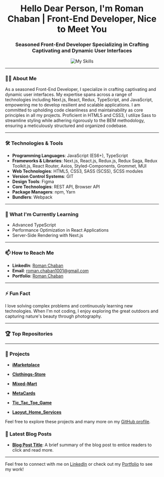 <h1 align="center">Hello Dear Person, I'm Roman Chaban | Front-End Developer, Nice to Meet You</h1>
<h3 align="center">Seasoned Front-End Developer Specializing in Crafting Captivating and Dynamic User Interfaces</h3>

<p align="center">
  <img src="https://skillicons.dev/icons?i=html,css,js,git,sass,next,react,typescript,redux,npm,yarn,webpack,figma,styledcomponents,materialui,postman,vscode" alt="My Skills" />
</p>

---

### 🧑‍💻 About Me
As a seasoned Front-End Developer, I specialize in crafting captivating and dynamic user interfaces. My expertise spans across a range of technologies including Next.js, React, Redux, TypeScript, and JavaScript, empowering me to develop resilient and scalable applications. I am committed to upholding code cleanliness and maintainability as core principles in all my projects. Proficient in HTML5 and CSS3, I utilize Sass to streamline styling while adhering rigorously to the BEM methodology, ensuring a meticulously structured and organized codebase.

---

### 🛠️ Technologies & Tools
- **Programming Languages**: JavaScript (ES6+), TypeScript
- **Frameworks & Libraries**: Next.js, React.js, Redux.js, Redux Saga, Redux Toolkit.js, React Router, Axios, Styled-Components, Grommet, MUI
- **Web Technologies**: HTML5, CSS3, SASS (SCSS), SCSS modules
- **Version Control Systems**: GIT
- **Design Tools**: Figma
- **Core Technologies**: REST API, Browser API
- **Package Managers**: npm, Yarn
- **Bundlers**: Webpack

---

### 🌱 What I'm Currently Learning
- Advanced TypeScript
- Performance Optimization in React Applications
- Server-Side Rendering with Next.js

---

### 📫 How to Reach Me
- **LinkedIn**: [Roman Chaban](https://www.linkedin.com/in/chaban1001/)
- **Email**: [roman.chaban1001@gmail.com](mailto:roman.chaban1001@gmail.com)
- **Portfolio**: [Roman Chaban](https://github.com/roman-chaban?tab=repositories)

---

### ⚡ Fun Fact
I love solving complex problems and continuously learning new technologies. When I'm not coding, I enjoy exploring the great outdoors and capturing nature's beauty through photography.

---

### 🏆 Top Repositories
<p align="center">
  <a href="https://github.com/roman-chaban/Clothings-Store">
  </a>
</p>

---

### 🚀 Projects
- **[iMarketplace](https://roman-chaban.github.io/iMarketplace/)**
  
- **[Clothings-Store](https://clothing-store-tau-drab.vercel.app/)**

- **[Mixed-Mart](https://tech-wave-one.vercel.app/)**

- **[MetaCards](https://nft-project-rosy.vercel.app/)**

- **[Tic_Tac_Toe_Game](https://roman-chaban.github.io/Tic_Tac_Toe_Game/)**

- **[Laoyut_Home_Services](https://roman-chaban.github.io/Layot-Home-Services/)**


Feel free to explore these projects and many more on my [GitHub profile](https://github.com/roman-chaban?tab=repositories).


### 📝 Latest Blog Posts
- **[Blog Post Title](https://github.com/roman-chaban?tab=repositories)**: A brief summary of the blog post to entice readers to click and read more.

---

Feel free to connect with me on [LinkedIn](https://www.linkedin.com/in/chaban1001/) or check out my [Portfolio](https://github.com/roman-chaban?tab=repositories) to see my work!

